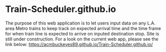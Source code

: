 # Train-Scheduler.github.io
The purpose of this web application is to let users input data on any L.A. area Metro trains to keep track on expected arrival
time and the time frame for when train line is expected to arrive on inputed destination stop.
Site is still under construction.
For a look on the current web app, please see the link below:
https://acmbuckeyes89.github.io/Train-Scheduler.github.io/



